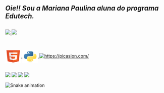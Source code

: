 ##
## *Oie!! Sou a Mariana Paulina aluna do programa Edutech.*
##
##

 <div>
  <a href="https://github.com/marianapaulina">
  <img height="170em" src="https://github-readme-stats.vercel.app/api?username=marianapaulina&show_icons=true&theme=radical&include_all_commits=true&count_private=true"/>
  <img height="160m" src="https://github-readme-stats.vercel.app/api/top-langs/?username=MarianaPaulina&layout=compact&langs_count=7&theme=radical"/>
</div>
 
 ##
 
<div style="display: inline_block"><br>
  <img align="center" alt="Mari-HTML" height="40" width="50" src="https://raw.githubusercontent.com/devicons/devicon/master/icons/html5/html5-original.svg">
  <img align="center" alt="Mari-Python" height="40" width="50" src="https://raw.githubusercontent.com/devicons/devicon/master/icons/python/python-original.svg"> 
 <a href="https://i.picasion.com/pic91/caa90dc7c929a6509dd75009919c5bbd.gif"><img src="https://i.picasion.com/pic91/caa90dc7c929a6509dd75009919c5bbd.gif" width="150" height="150" border="0" alt="https://picasion.com/" /></a><br /><a href="https://picasion.com/"
 </div>
  
   ##   
   ##
 
 <div>
  <a href="https://www.instagram.com/mah_paulina55/" target="_blank"><img src="https://img.shields.io/badge/-Instagram-%23E4405F?style=for-the-badge&logo=instagram&logoColor=white" target="_blank"></a>
 	<a href="https://discord.com/channels/@me" target="_blank"><img src="https://img.shields.io/badge/Discord-7289DA?style=for-the-badge&logo=discord&logoColor=white" target="_blank"></a>  
  <a href = "mailto:marianapaulina.work@gmail.com"><img src="https://img.shields.io/badge/-Gmail-%23333?style=for-the-badge&logo=gmail&logoColor=white" target="_blank"></a>
  <a href="https://www.linkedin.com/in/mariana-paulina-menezes-898bbb1b8/" target="_blank"><img src="https://img.shields.io/badge/-LinkedIn-%230077B5?style=for-the-badge&logo=linkedin&logoColor=white" target="_blank"></a> 
</div>

   
![Snake animation](https://github.com/marianapaulina/marianapaulina/blob/output/github-contribution-grid-snake.svg)
 

 
  
  
